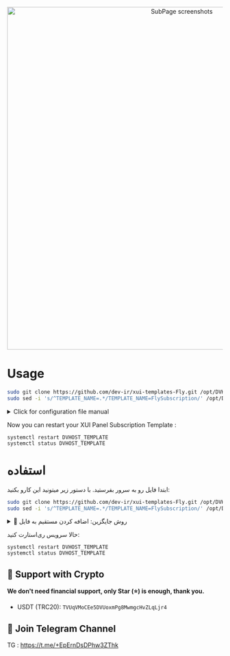 <p align="center">
  <a href="https://github.com/dev-ir/xui-templates-Fly" target="_blank" rel="noopener noreferrer" >
    <img src="https://github.com/dev-ir/xui-templates-Fly/blob/master/screenshot.png" alt="SubPage screenshots" width="800" height="auto">
  </a>
</p>

# Usage

```bash
sudo git clone https://github.com/dev-ir/xui-templates-Fly.git /opt/DVHOST/views/templates/FlySubscription/
sudo sed -i 's/^TEMPLATE_NAME=.*/TEMPLATE_NAME=FlySubscription/' /opt/DVHOST/dvhost.config
```

<details>
  <summary>Click for configuration file manual</summary>

```
nano /opt/DVHOST/dvhost.config
```
# Template name 
```
# Replace Template name 
TEMPLATE_NAME=FlySubscription
```
</details>


Now you can restart your XUI Panel Subscription Template :
```
systemctl restart DVHOST_TEMPLATE
systemctl status DVHOST_TEMPLATE
```


# استفاده

ابتدا فایل رو به سرور بفرستید. با دستور زیر میتونید این کارو بکنید:

```bash
sudo git clone https://github.com/dev-ir/xui-templates-Fly.git /opt/DVHOST/views/templates/FlySubscription/
sudo sed -i 's/^TEMPLATE_NAME=.*/TEMPLATE_NAME=FlySubscription/' /opt/DVHOST/dvhost.config
```

<details>
  <summary>📝 روش جایگزین: اضافه کردن مستقیم به فایل</summary>


سپس دستور زیر وارد کنید تا وارد تنظیمات اصلی شوید

```
nano /opt/DVHOST/dvhost.config
```

حالا میبایست نام پوسته جایگزین پوسته پیشفرض کنید
```
# Replace Template name 
TEMPLATE_NAME=FlySubscription
```
</details>

حالا سرویس ری‌استارت کنید:
```
systemctl restart DVHOST_TEMPLATE
systemctl status DVHOST_TEMPLATE
```
## 🙏 Support with Crypto 
**We don't need financial support, only Star (⭐) is enough, thank you.**
- USDT (TRC20): `TVUqVMoCEe5DVUoxmPg8MwmgcHvZLqLjr4`

## 📧 Join Telegram Channel

TG : https://t.me/+EpErnDsDPhw3ZThk
